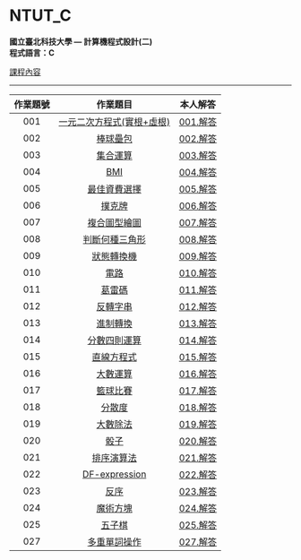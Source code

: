 # NTUT_C

**國立臺北科技大學 — 計算機程式設計(二)**  
**程式語言：C**

[課程內容](https://academic.ntut.edu.tw/jykuo/main/11339/17656/normalPost)

---

作業題號 | 作業題目 | 本人解答 |
|:--------:|:-------:|:--------:|
| 001 | [一元二次方程式(實根+虛根)](Homework/001.一元二次方程式(實根+虛根)/001.md) | [001.解答](Homework/001.一元二次方程式(實根+虛根)/001.c) |
| 002 | [棒球壘包](Homework/002.棒球壘包/002.md) | [002.解答](Homework/002.棒球壘包/002.c) |
| 003 | [集合運算](Homework/003.集合運算/003.md) | [003.解答](Homework/003.集合運算/003.c) |
| 004 | [BMI](Homework/004.BMI/004.md) | [004.解答](Homework/004.BMI/004.c) |
| 005 | [最佳資費選擇](Homework/005.最佳資費選擇/005.md) | [005.解答](Homework/005.最佳資費選擇/005.c) |
| 006 | [撲克牌](Homework/006.撲克牌/006.md) | [006.解答](Homework/006.撲克牌/006.c) |
| 007 | [複合圖型繪圖](Homework/007.複合圖型繪圖/007.md) | [007.解答](Homework/007.複合圖型繪圖/007.c) |
| 008 | [判斷何種三角形](Homework/008.判斷何種三角形/008.md) | [008.解答](Homework/008.判斷何種三角形/008.c) |
| 009 | [狀態轉換機](Homework/009.狀態轉換機/009.md) | [009.解答](Homework/009.狀態轉換機/009.c) |
| 010 | [電路](Homework/010.電路/010.md) | [010.解答](Homework/010.電路/010.c) |
| 011 | [葛雷碼](Homework/011.葛雷碼/011.md) | [011.解答](Homework/011.葛雷碼/011.c) |
| 012 | [反轉字串](Homework/012.反轉字串/012.md) | [012.解答](Homework/012.反轉字串/012.c) |
| 013 | [進制轉換](Homework/013.進制轉換/013.md) | [013.解答](Homework/013.進制轉換/013.c) |
| 014 | [分數四則運算](Homework/014.分數四則運算/014.md) | [014.解答](Homework/014.分數四則運算/014.c) |
| 015 | [直線方程式](Homework/015.直線方程式/015.md) | [015.解答](Homework/015.直線方程式/015.c) |
| 016 | [大數運算](Homework/016.大數運算/016.md) | [016.解答](Homework/016.大數運算/016.c) |
| 017 | [籃球比賽](Homework/017.籃球比賽/017.md) | [017.解答](Homework/017.籃球比賽/017.c) |
| 018 | [分散度](Homework/018.分散度/018.md) | [018.解答](Homework/018.分散度/018.c) |
| 019 | [大數除法](Homework/019.大數除法/019.md) | [019.解答](Homework/019.大數除法/019_AI.c) |
| 020 | [骰子](Homework/020.骰子/020.md) | [020.解答](Homework/020.骰子/020.c) |
| 021 | [排序演算法](Homework/021.排序演算法/021.md) | [021.解答](Homework/021.排序演算法/021.c) |
| 022 | [DF-expression](Homework/022.DF-expression/022.md) | [022.解答](Homework/022.DF-expression/022.c) |
| 023 | [反序](Homework/023.反序/023.md) | [023.解答](Homework/023.反序/023.c) |
| 024 | [魔術方塊](Homework/024.魔術方塊/024.md) | [024.解答](Homework/024.魔術方塊/024.c) |
| 025 | [五子棋](Homework/025.五子棋/025.md) | [025.解答](Homework/025.五子棋/025.c) |
| 027 | [多重單詞操作](Homework/027.多重單詞操作/027.md) | [027.解答](Homework/027.多重單詞操作/027.c) |
